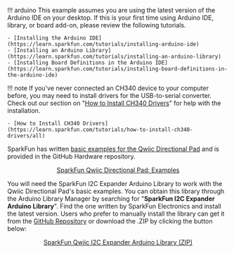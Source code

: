 
!!! arduino
    This example assumes you are using the latest version of the Arduino IDE on your desktop. If this is your first time using Arduino IDE, library, or board add-on, please review the following tutorials.

    - [Installing the Arduino IDE](https://learn.sparkfun.com/tutorials/installing-arduino-ide)
    - [Installing an Arduino Library](https://learn.sparkfun.com/tutorials/installing-an-arduino-library)
    - [Installing Board Definitions in the Arduino IDE](https://learn.sparkfun.com/tutorials/installing-board-definitions-in-the-arduino-ide)

!!! note
    If you've never connected an CH340 device to your computer before, you may need to install drivers for the USB-to-serial converter. Check out our section on "[How to Install CH340 Drivers](https://learn.sparkfun.com/tutorials/how-to-install-ch340-drivers)" for help with the installation.

    - [How to Install CH340 Drivers](https://learn.sparkfun.com/tutorials/how-to-install-ch340-drivers/all)

SparkFun has written [basic examples for the Qwiic Directional Pad](https://github.com/sparkfun/SparkFun_Qwiic_Directional_Pad/tree/main/Firmware) and is provided in the GitHub Hardware repository.

<div style="text-align: center">
    <a href="https://github.com/sparkfun/SparkFun_Qwiic_Directional_Pad/tree/main/Firmware" class="md-button">SparkFun Qwiic Directional Pad: Examples</a>
</div>


You will need the SparkFun I2C Expander Arduino Library to work with the Qwiic Directional Pad's basic examples. You can obtain this library through the Arduino Library Manager by searching for "**SparkFun I2C Expander Arduino Library**". Find the one written by SparkFun Electronics and install the latest version. Users who prefer to manually install the library can get it from the [GitHub Repository](https://github.com/sparkfun/SparkFun_I2C_Expander_Arduino_Library) or download the .ZIP by clicking the button below:

<div style="text-align: center">
    <a href="https://github.com/sparkfun/SparkFun_I2C_Expander_Arduino_Library/archive/refs/heads/main.zip" class="md-button">SparkFun Qwiic I2C Expander Arduino Library (ZIP)</a>
</div>
